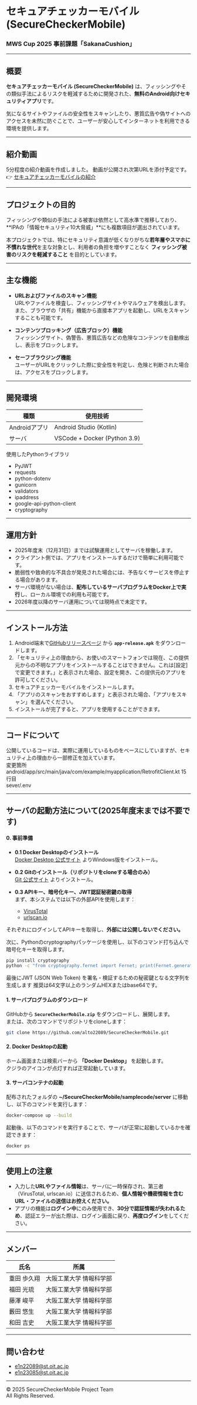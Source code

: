 #  セキュアチェッカーモバイル (SecureCheckerMobile)

### MWS Cup 2025 事前課題「SakanaCushion」

---

##  概要
**セキュアチェッカーモバイル (SecureCheckerMobile)** は、フィッシングやその類似手法によるリスクを軽減するために開発された、**無料のAndroid向けセキュリティアプリ**です。

気になるサイトやファイルの安全性をスキャンしたり、悪質広告や偽サイトへのアクセスを未然に防ぐことで、ユーザーが安心してインターネットを利用できる環境を提供します。

---

##  紹介動画
5分程度の紹介動画を作成しました。 動画が公開され次第URLを添付予定です。 
👉 [セキュアチェッカーモバイルの紹介]()

---

##  プロジェクトの目的
フィッシングや類似の手法による被害は依然として高水準で推移しており、**IPAの「情報セキュリティ10大脅威」**にも複数項目が選出されています。

本プロジェクトでは、特にセキュリティ意識が低くなりがちな**若年層やスマホに不慣れな世代**を主な対象とし、利用者の負担を増やすことなく **フィッシング被害のリスクを軽減すること** を目的としています。

---

##  主な機能

- **URLおよびファイルのスキャン機能**  
  URLやファイルを検査し、フィッシングサイトやマルウェアを検出します。  
  また、ブラウザの「共有」機能から直接本アプリを起動し、URLをスキャンすることも可能です。

- **コンテンツブロッキング（広告ブロック）機能**  
  フィッシングサイト、偽警告、悪質広告などの危険なコンテンツを自動検出し、表示をブロックします。

- **セーフブラウジング機能**  
  ユーザーがURLをクリックした際に安全性を判定し、危険と判断された場合は、アクセスをブロックします。

---

##  開発環境

| 種類 | 使用技術 |
|------|-----------|
| Androidアプリ | Android Studio (Kotlin) |
| サーバ | VSCode + Docker (Python 3.9) |

使用したPythonライブラリ
- PyJWT
- requests
- python-dotenv
- gunicorn
- validators
- ipaddress
- google-api-python-client
- cryptography
---

##  運用方針

- 2025年度末（12月31日）までは試験運用としてサーバを稼働します。  
- クライアント側では、アプリをインストールするだけで簡単に利用可能です。  
- 脆弱性や致命的な不具合が発見された場合には、予告なくサービスを停止する場合があります。  
- サーバ環境がない場合は、**配布しているサーバプログラムをDocker上で実行**し、ローカル環境での利用も可能です。  
- 2026年度以降のサーバ運用については現時点で未定です。

---

##  インストール方法
1. Android端末で[GitHubリリースページ](#) から **`app-release.apk`** をダウンロードします。
2. 「セキュリティ上の理由から、お使いのスマートフォンでは現在、この提供元からの不明なアプリをインストールすることはできません。これは[設定]で変更できます。」と表示された場合、設定を開き、この提供元のアプリを許可してください。
3. セキュアチェッカーモバイルをインストールします。
4. 「アプリのスキャンをおすすめします」と表示された場合、「アプリをスキャン」を選んでください。
5. インストールが完了すると、アプリを使用することができます。

---

## コードについて

公開しているコードは、実際に運用しているものをベースにしていますが、セキュリティ上の理由から一部修正を加えています。  
変更箇所  
android/app/src/main/java/com/example/myapplication/RetrofitClient.kt 15行目  
sever/.env  

---

## サーバの起動方法について(2025年度末までは不要です)

#### 0. 事前準備

- **0.1 Docker Desktopのインストール**  
  [Docker Desktop 公式サイト](https://www.docker.com/products/docker-desktop/) よりWindows版をインストール。

- **0.2 Gitのインストール（リポジトリをcloneする場合のみ）**  
  [Git 公式サイト](https://git-scm.com/downloads) よりインストール。

- **0.3 APIキー、暗号化キー、JWT認証秘密鍵の取得**  
  まず、本システムでは以下の外部APIを使用します：
  - [VirusTotal](https://www.virustotal.com/)
  - [urlscan.io](https://urlscan.io/)

それぞれにログインしてAPIキーを取得し、**外部には公開しないでください。**

次に、Pythonのcryptographyパッケージを使用し、以下のコマンド打ち込んで暗号化キーを取得します。
```bash
pip install cryptography
python -c "from cryptography.fernet import Fernet; print(Fernet.generate_key().decode())"
```
最後にJWT (JSON Web Token) を署名・検証するための秘密鍵となる文字列を生成します
推奨は64文字以上のランダムHEXまたはbase64です。

#### 1. サーバプログラムのダウンロード

GitHubから **`SecureCheckerMobile.zip`** をダウンロードし、展開します。  
または、次のコマンドでリポジトリをcloneします：

```bash
git clone https://github.com/alto22089/SecureCheckerMobile.git
```

#### 2. Docker Desktopの起動

ホーム画面または検索バーから **「Docker Desktop」** を起動します。  
クジラのアイコンが点灯すれば正常起動しています。

#### 3. サーバコンテナの起動

配布されたフォルダの **~/SecureCheckerMobile/samplecode/server** に移動し、以下のコマンドを実行します：

```bash
docker-compose up --build
```

起動後、以下のコマンドを実行することで、サーバが正常に起動しているかを確認できます：

```bash
docker ps
```

---

##  使用上の注意

- 入力した**URLやファイル情報**は、サーバに一時保存され、第三者（VirusTotal, urlscan.io）に送信されるため、**個人情報や機密情報を含むURL・ファイルの送信はお控えください。**  
- アプリの機能は**ログイン中**にのみ使用でき、**30分で認証情報が失われるため**、認証エラーが出た際は、ログイン画面に戻り、**再度ログイン**をしてください。

---

##  メンバー

| 氏名 | 所属 |
|------|------|
| 重田 歩久翔 | 大阪工業大学 情報科学部 |
| 福田 光琉 | 大阪工業大学 情報科学部 |
| 藤澤 峻平 | 大阪工業大学 情報科学部 |
| 藪田 悠生 | 大阪工業大学 情報科学部 |
| 和田 吉史 | 大阪工業大学 情報科学部 |

---

##  問い合わせ

- [e1n22089@st.oit.ac.jp](mailto:e1n22089@st.oit.ac.jp)  
- [e1n23085@st.oit.ac.jp](mailto:e1n23085@st.oit.ac.jp)

---

© 2025 SecureCheckerMobile Project Team  
All Rights Reserved.

